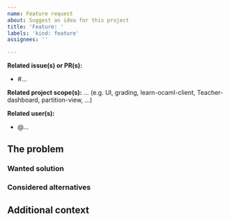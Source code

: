 ```yaml
---
name: Feature request
about: Suggest an idea for this project
title: 'Feature: '
labels: 'kind: feature'
assignees: ''

---
```


<!-- Some optional but useful fields -->

**Related issue(s) or PR(s):**
- #…

**Related project scope(s):** …
(e.g. UI, grading, learn-ocaml-client, Teacher-dashboard, partition-view, …)

**Related user(s):**
- @…

## The problem

<!-- A clear and concise description of what the problem is -->

<!-- e.g. I'm always frustrated when … -->

### Wanted solution

<!-- A clear and concise description of what you want to happen -->

### Considered alternatives

<!-- A clear and concise description of any alternative solutions or features you considered -->

## Additional context

<!-- Add any other useful details or screenshots about the feature request here -->
